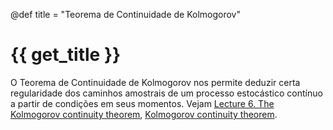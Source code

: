 @def title = "Teorema de Continuidade de Kolmogorov"

# {{ get_title }}

O Teorema de Continuidade de Kolmogorov nos permite deduzir certa regularidade dos caminhos amostrais de um processo estocástico contínuo a partir de condições em seus momentos. Vejam [Lecture 6. The Kolmogorov continuity theorem](https://fabricebaudoin.wordpress.com/2012/03/26/lecture-6-the-kolmogorov-continuity-theorem/), [Kolmogorov continuity theorem](https://en.wikipedia.org/wiki/Kolmogorov_continuity_theorem).
